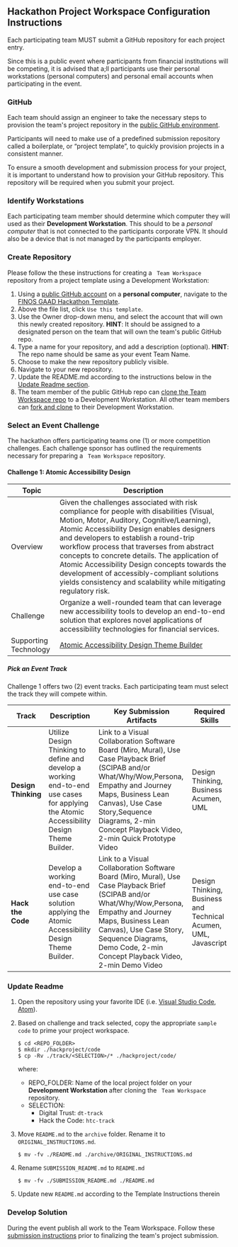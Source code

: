 ## Hackathon Project Workspace Configuration Instructions

Each participating team MUST submit a GitHub repository for each project entry. 

Since this is a public event where participants from financial institutions will be competing, it is advised that a;ll participants use their personal workstations (personal computers) and personal email accounts when participating in the event. 

### GitHub

Each team should assign an engineer to take the necessary steps to provision the team's project repository in the [public GitHub environment](https://github.com). 

Participants will need to make use of a predefined submission repository called a boilerplate, or “project template”, to quickly provision projects in a consistent manner.

To ensure a smooth development and submission process for your project, it is important to understand how to provision your GitHub repository. This repository will be required when you submit your project. 

### Identify Workstations

Each participating team member should determine which computer they will used as their **Development Workstation**. This should to be a *personal computer* that is not connected to the participants corporate VPN. It should also be a device that is not managed by the participants employer. 

### Create Repository

Please follow the these instructions for creating a ``` Team Workspace``` repository from a project template using a Development Workstation:

1. Using a [public GitHub account](https://github.com/) on a **personal computer**, navigate to the [FINOS GAAD Hackathon Template](https://github.com/finos-labs/gaad-hackathon-template).
2. Above the file list, click `Use this template`.
3. Use the Owner drop-down menu, and select the account that will own this newly created repository. **HINT**: It should be assigned to a designated person on the team that will own the team's public GitHub repo.
4. Type a name for your repository, and add a description (optional). **HINT**: The repo name should be same as your event Team Name.
5. Choose to make the new repository publicly visible.
6. Navigate to your new repository.
7. Update the README.md according to the instructions below in the [Update Readme section](https://github.com/finos-labs/gaad-hackathon-template/blob/main/submission-guides/configuration-instructions.md#update-readme).
8. The team member of the public GitHub repo can [clone the Team Workspace repo][3] to a Development Workstation. All other team members can [fork and clone][4] to their Development Workstation.

### Select an Event Challenge
The hackathon offers participating teams one (1) or more competition challenges. Each challenge sponsor has outlined the requirements necessary for preparing a  ``` Team Workspace``` repository.

#### Challenge 1: Atomic Accessibility Design

| Topic | Description |
| --- | --- | 
| Overview | Given the challenges associated with risk compliance for people with disabilities (Visual, Motion, Motor, Auditory, Cognitive/Learning), Atomic Accessibility Design enables designers and developers to establish a round-trip workflow process that traverses from abstract concepts to concrete details. The application of Atomic Accessibility Design concepts towards the development of accessibly-compliant solutions yields consistency and scalability while mitigating regulatory risk. |
| Challenge | Organize a well-rounded team that can leverage new accessibility tools to develop an end-to-end solution that explores novel applications of accessibility technologies for financial services.|
|Supporting Technology | [Atomic Accessibility Design Theme Builder][5] |

##### Pick an Event Track
Challenge 1 offers two (2) event tracks. Each participating team must select the track they will compete within.

| Track | Description | Key Submission Artifacts | Required Skills |
| --- | --- | --- | --- | 
| **Design Thinking** | Utilize Design Thinking to define and develop a working end-to-end use cases for applying the Atomic Accessibility Design Theme Builder. | Link to a Visual Collaboration Software Board (Miro, Mural), Use Case Playback Brief (SCIPAB and/or What/Why/Wow,Persona, Empathy and Journey Maps, Business Lean Canvas), Use Case Story,Sequence Diagrams, 2-min Concept Playback Video, 2-min Quick Prototype Video | Design Thinking, Business Acumen, UML |
| **Hack the Code** | Develop a working end-to-end use case solution applying the Atomic Accessibility Design Theme Builder. | Link to a Visual Collaboration Software Board (Miro, Mural), Use Case Playback Brief (SCIPAB and/or What/Why/Wow,Persona, Empathy and Journey Maps, Business Lean Canvas), Use Case Story, Sequence Diagrams, Demo Code, 2-min Concept Playback Video, 2-min Demo Video | Design Thinking, Business and Technical Acumen, UML, Javascript |

### Update Readme
1. Open the repository using your favorite IDE (i.e. [Visual Studio Code][1], [Atom][2]).
2. Based on challenge and track selected, copy the appropriate `sample code` to prime your project workspace. 

    ```
    $ cd <REPO_FOLDER>
    $ mkdir ./hackproject/code
    $ cp -Rv ./track/<SELECTION>/* ./hackproject/code/
    ```

    where:
    
    * REPO_FOLDER: Name of the local project folder on your **Development Workstation** after cloning the ``` Team Workspace``` repository.
    * SELECTION: 
        * Digital Trust: `dt-track`
        * Hack the Code: `htc-track`

3. Move `README.md` to the `archive` folder. Rename it to `ORIGINAL_INSTRUCTIONS.md`.

    ```
    $ mv -fv ./README.md ./archive/ORIGINAL_INSTRUCTIONS.md
    ```

4. Rename `SUBMISSION_README.md` to `README.md`

    ```
    $ mv -fv ./SUBMISSION_README.md ./README.md
    ```

5. Update new `README.md` according to the Template Instructions therein 

### Develop Solution
During the event publish all work to the Team Workspace. Follow these [submission instructions](./submission-instructions.md) prior to finalizing the team's project submission.  

[1]: https://code.visualstudio.com/
[2]: https://atom.io
[3]: https://docs.github.com/en/free-pro-team@latest/github/creating-cloning-and-archiving-repositories/cloning-a-repository
[4]: https://docs.github.com/en/get-started/quickstart/fork-a-repo#forking-a-repository
[5]: https://github.com/discoverfinancial/a11y-theme-builder
